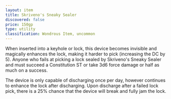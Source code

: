 ```yaml
---
layout: item
title: Skriveno's Sneaky Sealer
discovered: false
price: 150gp
type: utility
classification: Wondrous Item, uncommon
---
```

When inserted into a keyhole or lock, this device becomes invisible and magically enhances the lock, making it harder to pick (increasing the DC by 5). Anyone who fails at picking a lock sealed by Skriveno's Sneaky Sealer and must succeed a Constitution ST or take 3d6 force damage or half as much on a success.

The device is only capable of discharging once per day, however continues to enhance the lock after discharging. Upon discharge after a failed lock pick, there is a 25% chance that the device will break and fully jam the lock.
